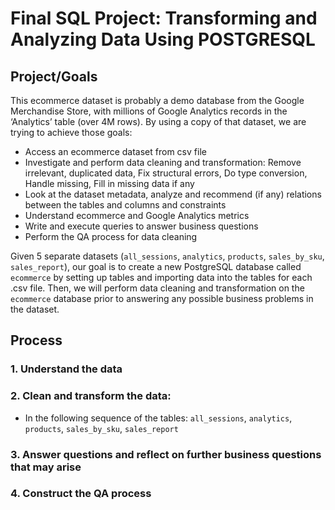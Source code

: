 # Final SQL Project: Transforming and Analyzing Data Using POSTGRESQL

## Project/Goals

This ecommerce dataset is probably a demo database from the Google Merchandise Store, with millions of Google Analytics records in the ‘Analytics’ table (over 4M rows). By using a copy of that dataset, we are trying to achieve those goals:

- Access an ecommerce dataset from csv file
- Investigate and perform data cleaning and transformation: Remove irrelevant, duplicated data, Fix structural errors, Do type conversion, Handle missing, Fill in missing data if any
- Look at the dataset metadata, analyze and recommend (if any) relations between the tables and columns and constraints
- Understand ecommerce and Google Analytics metrics
-  Write and execute queries to answer business questions
- Perform the QA process for data cleaning

Given 5 separate datasets (`all_sessions`, `analytics`, `products`, `sales_by_sku`, `sales_report`), our goal is to create a new PostgreSQL database called `ecommerce` by setting up tables and importing data into the tables for each .csv file. Then, we will perform data cleaning and transformation on the `ecommerce` database prior to answering any possible business problems in the dataset.

## Process
### 1. Understand the data
### 2. Clean and transform the data: 
- In the following sequence of the tables: `all_sessions`, `analytics`, `products`, `sales_by_sku`, `sales_report`
### 3. Answer questions and reflect on further business questions that may arise
### 4. Construct the QA process
